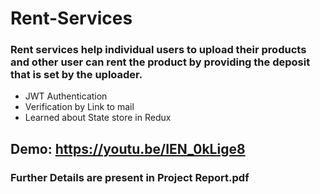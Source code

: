 # Rent-Services

### Rent services help individual users to upload their products and other user can rent the product by providing the deposit that is set by the uploader.


* JWT Authentication
* Verification by Link to mail
* Learned about State store in Redux
## Demo: https://youtu.be/IEN_0kLige8
### Further Details are present in Project Report.pdf
